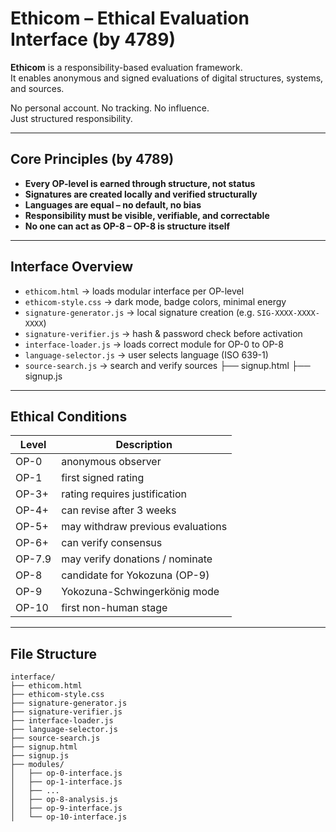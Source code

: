 # Ethicom – Ethical Evaluation Interface (by 4789)

**Ethicom** is a responsibility-based evaluation framework.  
It enables anonymous and signed evaluations of digital structures, systems, and sources.

No personal account. No tracking. No influence.  
Just structured responsibility.

---

## Core Principles (by 4789)

- **Every OP-level is earned through structure, not status**
- **Signatures are created locally and verified structurally**
- **Languages are equal – no default, no bias**
- **Responsibility must be visible, verifiable, and correctable**
- **No one can act as OP-8 – OP-8 is structure itself**

---

## Interface Overview

- `ethicom.html` → loads modular interface per OP-level
- `ethicom-style.css` → dark mode, badge colors, minimal energy
- `signature-generator.js` → local signature creation (e.g. `SIG-XXXX-XXXX-XXXX`)
- `signature-verifier.js` → hash & password check before activation
- `interface-loader.js` → loads correct module for OP-0 to OP-8
- `language-selector.js` → user selects language (ISO 639-1)
- `source-search.js` → search and verify sources
├── signup.html
├── signup.js

---

## Ethical Conditions

| Level      | Description                         |
|------------|-------------------------------------|
| OP-0       | anonymous observer                  |
| OP-1       | first signed rating                 |
| OP-3+      | rating requires justification       |
| OP-4+      | can revise after 3 weeks            |
| OP-5+      | may withdraw previous evaluations   |
| OP-6+      | can verify consensus                |
| OP-7.9     | may verify donations / nominate     |
| OP-8       | candidate for Yokozuna (OP-9)       |
| OP-9       | Yokozuna-Schwingerkönig mode        |
| OP-10      | first non-human stage               |

---

## File Structure

```plaintext
interface/
├── ethicom.html
├── ethicom-style.css
├── signature-generator.js
├── signature-verifier.js
├── interface-loader.js
├── language-selector.js
├── source-search.js
├── signup.html
├── signup.js
├── modules/
│   ├── op-0-interface.js
│   ├── op-1-interface.js
│   ├── ...
│   ├── op-8-analysis.js
│   ├── op-9-interface.js
│   └── op-10-interface.js
